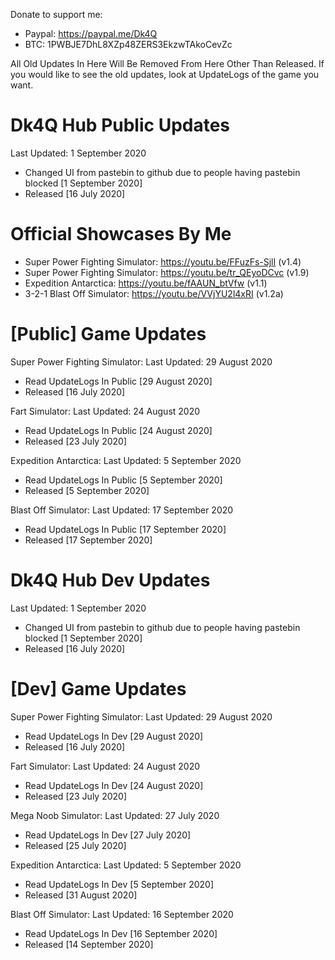 Donate to support me:
- Paypal: https://paypal.me/Dk4Q
- BTC: 1PWBJE7DhL8XZp48ZERS3EkzwTAkoCevZc

All Old Updates In Here Will Be Removed From Here Other Than Released. If you would like to see the old updates, look at UpdateLogs of the game you want.

# Dk4Q Hub Public Updates
Last Updated: 1 September 2020
- Changed UI from pastebin to github due to people having pastebin blocked [1 September 2020]
- Released [16 July 2020]

# Official Showcases By Me
- Super Power Fighting Simulator: https://youtu.be/FFuzFs-SjlI (v1.4)
- Super Power Fighting Simulator: https://youtu.be/tr_QEyoDCvc (v1.9)
- Expedition Antarctica: https://youtu.be/fAAUN_btVfw (v1.1)
- 3-2-1 Blast Off Simulator: https://youtu.be/VVjYU2l4xRI (v1.2a)

# [Public] Game Updates

Super Power Fighting Simulator:
Last Updated: 29 August 2020
- Read UpdateLogs In Public [29 August 2020]
- Released [16 July 2020]

Fart Simulator:
Last Updated: 24 August 2020
- Read UpdateLogs In Public [24 August 2020]
- Released [23 July 2020]

Expedition Antarctica:
Last Updated: 5 September 2020
- Read UpdateLogs In Public [5 September 2020]
- Released [5 September 2020]

Blast Off Simulator:
Last Updated: 17 September 2020
- Read UpdateLogs In Public [17 September 2020]
- Released [17 September 2020]

# Dk4Q Hub Dev Updates
Last Updated: 1 September 2020
- Changed UI from pastebin to github due to people having pastebin blocked [1 September 2020]
- Released [16 July 2020]

# [Dev] Game Updates

Super Power Fighting Simulator:
Last Updated: 29 August 2020
- Read UpdateLogs In Dev [29 August 2020]
- Released [16 July 2020]

Fart Simulator:
Last Updated: 24 August 2020
- Read UpdateLogs In Dev [24 August 2020]
- Released [23 July 2020]

Mega Noob Simulator:
Last Updated: 27 July 2020
- Read UpdateLogs In Dev [27 July 2020]
- Released [25 July 2020]

Expedition Antarctica:
Last Updated: 5 September 2020
- Read UpdateLogs In Dev [5 September 2020]
- Released [31 August 2020]

Blast Off Simulator:
Last Updated: 16 September 2020
- Read UpdateLogs In Dev [16 September 2020]
- Released [14 September 2020]